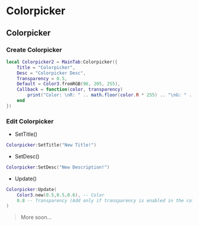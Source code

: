 # Colorpicker

## Colorpicker
### Create Colorpicker
```lua
local Colorpicker2 = MainTab:Colorpicker({
    Title = "Colorpicker",
    Desc = "Colorpicker Desc",
    Transparency = 0.5,
    Default = Color3.fromRGB(96, 205, 255),
    Callback = function(color, transparency)
        print("Color: \nR: " .. math.floor(color.R * 255) .. "\nG: " .. math.floor(color.G * 255) .. "\nB: " .. math.floor(color.B * 255) .. "\nTransparency: " .. transparency)
    end
})
```

### Edit Colorpicker
- SetTitle()
```lua
Colorpicker:SetTitle("New Title!")
```
- SetDesc()
```lua
Colorpicker:SetDesc("New Description!")
```

- Update()
```lua
Colorpicker:Update(
    Color3.new(0.5,0.5,0.6), -- Color
    0.8 -- Transparency (Add only if transparency is enabled in the colorpicker)
)
```


> More soon...
